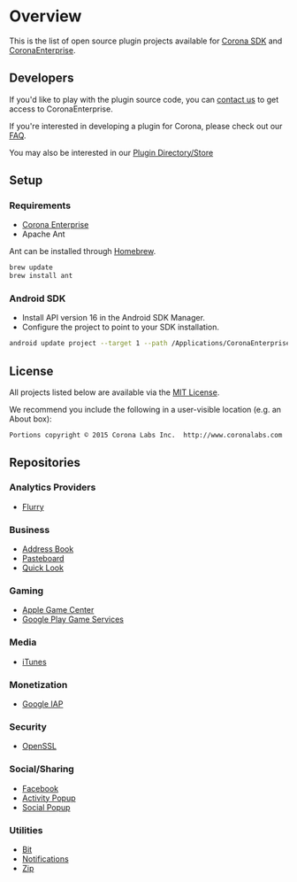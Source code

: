 # Overview

This is the list of open source plugin projects available for [Corona SDK](https://coronalabs.com/corona) and [CoronaEnterprise](https://coronalabs.com/products/enterprise/).

## Developers

If you'd like to play with the plugin source code, you can [contact us](https://coronalabs.com/products/contact/) to get access to CoronaEnterprise.

If you're interested in developing a plugin for Corona, please check out our [FAQ](https://coronalabs.com/pluginfaq/).

You may also be interested in our [Plugin Directory/Store](https://store.coronalabs.com/)


## Setup

### Requirements

* [Corona Enterprise](https://coronalabs.com/products/enterprise/)
* Apache Ant

Ant can be installed through [Homebrew](http://brew.sh/).

```bash
brew update
brew install ant
```

### Android SDK
* Install API version 16 in the Android SDK Manager.
* Configure the project to point to your SDK installation.

```bash
android update project --target 1 --path /Applications/CoronaEnterprise/Corona/android/lib/Corona/ -p ./android/
```


## License

All projects listed below are available via the [MIT License](LICENSE). 

We recommend you include the following in a user-visible location (e.g. an About box):

```
Portions copyright © 2015 Corona Labs Inc.  http://www.coronalabs.com
```


## Repositories

### Analytics Providers

* [Flurry](https://github.com/coronalabs/plugins-source-analytics-flurry)

### Business

* [Address Book](https://github.com/coronalabs/plugins-source-native-popup-addressbook)
* [Pasteboard](https://github.com/coronalabs/plugins-source-pasteboard)
* [Quick Look](https://github.com/coronalabs/plugins-source-native-popup-quicklook)

### Gaming

* [Apple Game Center](https://github.com/coronalabs/plugins-source-gamenetwork-apple)
* [Google Play Game Services](https://github.com/coronalabs/plugins-source-gamenetwork-google)

### Media

* [iTunes](https://github.com/coronalabs/plugins-source-itunes)

### Monetization

* [Google IAP](https://github.com/coronalabs/plugins-source-google-iap-v3)

### Security

* [OpenSSL](https://github.com/coronalabs/plugins-source-openssl) 

### Social/Sharing

* [Facebook](https://github.com/coronalabs/plugins-source-facebook)
* [Activity Popup](https://github.com/coronalabs/plugins-source-native-popup-activity)
* [Social Popup](https://github.com/coronalabs/plugins-source-native-popup-social)

### Utilities

* [Bit](https://github.com/coronalabs/plugins-source-bit)
* [Notifications](https://github.com/coronalabs/plugins-source-notifications)
* [Zip](https://github.com/coronalabs/plugins-source-zip)
